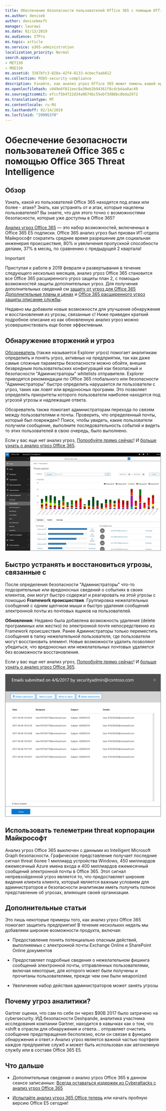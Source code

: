 ```yaml
---
title: Обеспечение безопасности пользователей Office 365 с помощью Office 365 Threat Intelligence
ms.author: deniseb
author: denisebmsft
manager: laurawi
ms.date: 02/13/2019
ms.audience: ITPro
ms.topic: article
ms.service: o365-administration
localization_priority: Normal
search.appverid:
- MET150
- MOE150
ms.assetid: 3387bfc3-028a-42f4-8133-4cbecfaab812
ms.collection: M365-security-compliance
description: Узнайте, как анализ угроз Office 365 может помочь вашей организации обнаружение вторжений и угроз и быстро устранять и восстановиться угрозы.
ms.openlocfilehash: c049e6f811eec8a30eb2b94361f8cdcbdaa8ac49
ms.sourcegitcommit: efccf5b4f22d34a9674bc55ebf3d88bc8bda2972
ms.translationtype: MT
ms.contentlocale: ru-RU
ms.lasthandoff: 02/14/2019
ms.locfileid: "29995370"
---
```

# <a name="keep-your-office-365-users-safe-with-office-365-threat-intelligence"></a>Обеспечение безопасности пользователей Office 365 с помощью Office 365 Threat Intelligence

## <a name="overview"></a>Обзор

Узнать, какой из пользователей Office 365 находятся под атаки или более - атаке? Знать, как устранять от и атак, которые нацелены пользователей? Вы знаете, что для этого точно с возможностями безопасности, которые уже доступны в Office 365? 
  
[Анализ угроз Office 365](office-365-ti.md) — это набор возможностей, включенных в Office 365 E5 подписки. Office 365 анализ угроз был призван ИТ-отдела Майкрософт сократить среднее время разрешение для социальная инженерия происшествия, 80% и увеличения пропускной способности делами, 37% в месяц, по сравнению с предыдущей 2 квартала! 

> [!IMPORTANT]
> Приступая к работе в 2019 февраля и развертывания в течение следующего несколько месяцев, анализ угроз Office 365 становится все Office 365 расширенного угроз защиты план 2, с помощью возможностей защиты дополнительных угроз. Для получения дополнительных сведений см [защиту от угроз для Office 365 Дополнительные планы и ценах](https://products.office.com/exchange/advance-threat-protection) и [Office 365 расширенного угроз защиты описание службы](https://docs.microsoft.com/office365/servicedescriptions/office-365-advanced-threat-protection-service-description).
  
Недавно мы добавили новые возможности для улучшения обнаружения и восстановления из угрозы, связанные с! Ниже приведен краткий подробное описание из как обновленную анализ угроз можно усовершенствовать еще более эффективным.
  
## <a name="detect-intrusions-and-threats"></a>Обнаружение вторжений и угроз

[Обозреватель](use-explorer-in-security-and-compliance.md) (также называется Explorer угроз) помогает аналитикам определить и понять угроз, активных на предприятии, так как даже самые сложные параметры безопасности можно обойти, внешне безвредным пользовательских конфигураций как безопасный и безопасности "Администраторы" whitelists отправителя. Explorer приводятся рекомендации по Office 365 глобального или безопасности "Администраторы" быстро определить нарушается ли пользователи с угроз, таких как ловят или вредоносных программ. Это позволяет определять приоритеты которого пользователи наиболее находятся под угрозой угрозы и надлежащие ответа. 
  
Обозреватель также помогает администраторам перехода по связям между пользователями и почты. Проверить, что определенный почты, который был поврежден? Поиск, чтобы увидеть, какие пользователи получили сообщение, выполните последовательность событий и видеть то этих пользователей в свою очередь, было выполнено.

Если у вас еще нет анализ угроз, [Попробуйте прямо сейчас](https://aka.ms/tryo365threatintel3)! И [больше узнать о анализ угроз Office 365](https://aka.ms/readmoreabouto365threatintel).
  
![Снимок экрана обозревателя угроз в Office 365, цветной закодированные семейства вредоносных программ](media/591338dd-252a-437d-b5f2-87aa42e74b0c.png)
  
## <a name="quickly-mitigate-and-recover-from-threats"></a>Быстро устранять и восстановиться угрозы, связанные с

После определения безопасности "Администраторы" что-то подозрительные или вредоносных сведений о событиях в своих клиентов, они могут быстро содержат и реагировать на этой угрозы с помощью **Framework происшествия**. Группировка нежелательных сообщений с одним щелчком мыши и быстро удаления сообщений электронной почты из почтовых ящиков на пользователей. 
  
 **Обновления:** Недавно была добавлена возможность удаления (delete программных или жестко) по электронной почте непосредственно из Framework происшествия. Ранее Администраторы только переместить сообщения в папку нежелательной пользователя, где пользователи могут восстановить элемент. Новые возможности удалить позволяют убедиться, что вредоносных или нежелательных почтовых удаляется без возможности восстановления. 
  
Если у вас еще нет анализ угроз, [Попробуйте прямо сейчас](https://aka.ms/tryo365threatintel3)! И [больше узнать о анализ угроз Office 365](https://aka.ms/readmoreabouto365threatintel).
  
![Снимок экрана список инцидентов обновлений по электронной почте](media/9d8452d3-d8d2-4b26-81f9-76396e08dd17.png)
  
## <a name="leverage-the-threat-telemetry-of-microsoft"></a>Использовать телеметрии threat корпорации Майкрософт

Анализ угроз Office 365 выключен с данными из Intelligent Microsoft Graph безопасности. Графическое представление получает последние сигнал threat более 1 миллиард устройства Windows, 450 миллиардов ежемесячный Azure имена входа и 400 миллиардов ежемесячный сообщений электронной почты в Office 365. Этот сигнал непревзойденной угроз является то, что предоставляет широкие видения клиента клиента, который является важным условием для администраторов и безопасности аналитикам иметь получить полное представление об угрозах, влияющее своей организации. 
  
## <a name="more-to-come"></a>Дополнительные статьи

Это лишь некоторые примеры того, как анализ угроз Office 365 помогает защитить предприятия! В течение нескольких недель мы добавляем широкие возможности продукта, включая:
  
- Предоставление понять потенциально опасным действий, выполняемых с электронной почты Exchange Online и SharePoint Online документов
    
- Предоставляет подробные сведения о нежелательном фишинга сообщений электронной почты, отправленных пользователями, включая некоторые, для которого может были получены и прочитаны пользователями, прежде чем они были weaponized
    
- Увеличение набор действия администраторов может занять угрозы
    
## <a name="why-threat-intelligence"></a>Почему угроз аналитики?

Gartner оценки, что сам по себе он через $90B 2017 было затрачено на cybersecurity. ИД безопасности Deshpande, аналитика участника исследования компании Gartner, находится в кавычках как о том, что «shift в отрасли для обнаружения и ответа... отправляет очистить сообщение предотвращения бесполезно, если он связан в функцию обнаружения и ответ.» Анализ угроз является важной частью портфеля каждое предприятие служб и может быть использован как автономную службу или в составе Office 365 E5.
  
## <a name="whats-next"></a>Что дальше

- Дополнительные сведения о анализ угроз Office 365 в данном сеансе записанных: [Всегда оставаться издержек из Cyberattacks с анализ угроз Office 365](https://myignite.microsoft.com/videos/53723)
    
- [Испытайте анализ угроз 365 Office теперь](https://aka.ms/tryo365threatintel3) или начать пробную версию Office E5 сегодня! 
    


